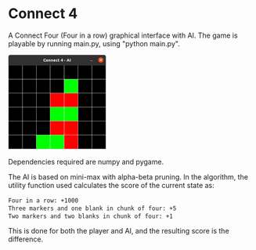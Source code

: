 # Connect 4
A Connect Four (Four in a row) graphical interface with AI. The game is playable by running main.py, using "python main.py".

<img src="connect.png" width="200">

Dependencies required are numpy and pygame.

The AI is based on mini-max with alpha-beta pruning. In the algorithm, the utility function used calculates the score of the current state as:

    Four in a row: +1000
    Three markers and one blank in chunk of four: +5
    Two markers and two blanks in chunk of four: +1

This is done for both the player and AI, and the resulting score is the difference.
